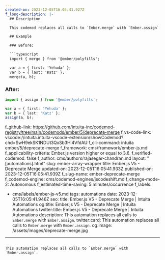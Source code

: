 ```yaml
---
created-on: 2023-12-05T16:05:41.927Z
f_long-description: |-
  ## Description

  This codemod replaces all calls to `Ember.merge` with `Ember.assign`.

  ## Example

  ### Before:

  ```typescript
  import { merge } from '@ember/polyfills';

  var a = { first: 'Yehuda' };
  var b = { last: 'Katz' };
  merge(a, b);
  ```

  ### After:

  ```typescript
  import { assign } from '@ember/polyfills';

  var a = { first: 'Yehuda' };
  var b = { last: 'Katz' };
  assign(a, b);
  ```
f_github-link: https://github.com/intuita-inc/codemod-registry/tree/main/codemods/ember/5/deprecate-merge
f_vs-code-link: vscode://intuita.intuita-vscode-extension/showCodemod?chd=SwH9ekSK1NDUt3QxSb3Hl4VfdAU
f_cli-command: intuita ember/5/deprecate-merge
f_framework: cms/framework/ember-js.md
f_applicability-criteria: Ember.js version higher or equal to 3.6.
f_verified-codemod: false
f_author: cms/authors/rajasegar-chandran.md
layout: "[automations].html"
slug: ember-array-wrapper
title: Ember.js V5 - Deprecate Merge
updated-on: 2023-12-05T16:05:41.933Z
published-on: 2023-12-05T16:05:41.939Z
f_slug-name: ember-deprecate-merge
f_codemod-engine: cms/codemod-engines/jscodeshift.md
f_change-mode-2: Autonomous
f_estimated-time-saving: 5 minutes/occurrence
f_labels:
  - cms/labels/ember-js-v5.md
tags: automations
date: 2023-12-05T16:05:41.946Z
seo:
  title: Ember.js V5 - Deprecate Merge | Intuita Automations
  og:title: Ember.js V5 - Deprecate Merge | Intuita Automations
  twitter:title: Ember.js V5 - Deprecate Merge | Intuita Automations
  description: This automation replaces all calls to `Ember.merge` with `Ember.assign`.
  twitter:card: This automation replaces all calls to `Ember.merge` with `Ember.assign`.
  og:image: /assets/images/deprecate-merge.jpg
---
```

This automation replaces all calls to `Ember.merge` with `Ember.assign`.
